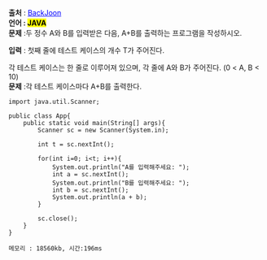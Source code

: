 **출처** : <a href="https://www.acmicpc.net/problem/10950" style="color: blue; text-decoration: underline;">BackJoon</a><br>
**언어 : <mark>JAVA**</mark><br>
**문제** :두 정수 A와 B를 입력받은 다음, A+B를 출력하는 프로그램을 작성하시오.<br>

**입력** : 첫째 줄에 테스트 케이스의 개수 T가 주어진다.<br>

각 테스트 케이스는 한 줄로 이루어져 있으며, 각 줄에 A와 B가 주어진다. (0 < A, B < 10) <br>
**문제** :각 테스트 케이스마다 A+B를 출력한다.<br>


```
import java.util.Scanner;

public class App{
    public static void main(String[] args){
        Scanner sc = new Scanner(System.in);

        int t = sc.nextInt();

        for(int i=0; i<t; i++){
            System.out.println("A를 입력해주세요: ");
            int a = sc.nextInt();
            System.out.println("B를 입력해주세요: ");
            int b = sc.nextInt();
            System.out.println(a + b);
        }

        sc.close();
    }
}

메모리 : 18560kb, 시간:196ms
```
